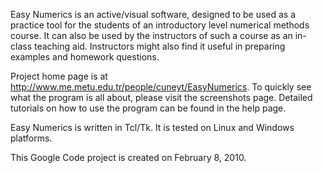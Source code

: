 Easy Numerics is an active/visual software, designed to be used as a practice tool for the students of an introductory level numerical methods course. It can also be used by the instructors of such a course as an in-class teaching aid. Instructors might also find it useful in  preparing examples and homework questions.

Project home page is at http://www.me.metu.edu.tr/people/cuneyt/EasyNumerics. To quickly see what the program is all about, please visit the screenshots page. Detailed tutorials on how to use the program can be found in the help page.

Easy Numerics is written in Tcl/Tk. It is tested on Linux and Windows platforms.

This Google Code project is created on February 8, 2010.